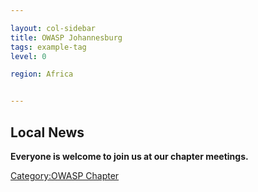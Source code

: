 ```yaml
---

layout: col-sidebar
title: OWASP Johannesburg
tags: example-tag
level: 0

region: Africa


---
```

## Local News

**Everyone is welcome to join us at our chapter meetings.**

[Category:OWASP Chapter](Category:OWASP_Chapter "wikilink")
